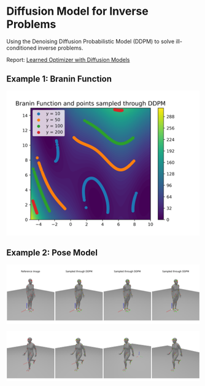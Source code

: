 # Diffusion Model for Inverse Problems

Using the Denoising Diffusion Probabilistic Model (DDPM) to solve ill-conditioned inverse problems.

Report: [Learned Optimizer with Diffusion Models](https://apoorv-s.github.io./assets/documents/projectReports/cs236_project_final_report.pdf)

## Example 1: Branin Function

![Branin Results](Assets/BraninResults.png)

## Example 2: Pose Model

![Branin Results](Assets/PoseModel_Sample1.png)

![Branin Results](Assets/PoseModel_Sample2.png)
